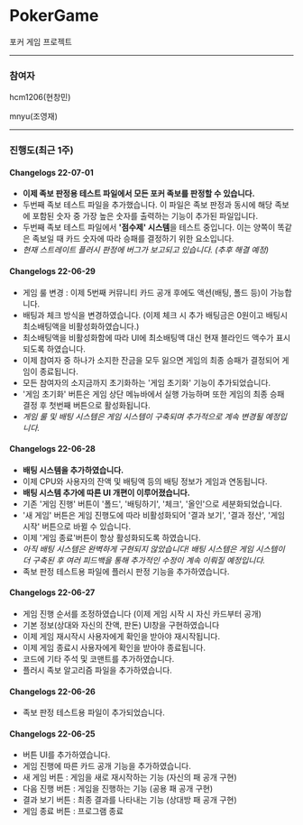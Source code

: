# PokerGame
포커 게임 프로젝트

*****

### 참여자
hcm1206(현창민)

mnyu(조영재)

*****

### 진행도(최근 1주)

#### Changelogs 22-07-01
- **이제 족보 판정용 테스트 파일에서 모든 포커 족보를 판정할 수 있습니다.**
- 두번째 족보 테스트 파일을 추가했습니다. 이 파일은 족보 판정과 동시에 해당 족보에 포함된 숫자 중 가장 높은 숫자를 출력하는 기능이 추가된 파일입니다.
- 두번째 족보 테스트 파일에서 **'점수제' 시스템**을 테스트 중입니다. 이는 양쪽이 똑같은 족보일 때 카드 숫자에 따라 승패를 결정하기 위한 요소입니다.
- *현재 스트레이트 플러시 판정에 버그가 보고되고 있습니다. (추후 해결 예정)*

#### Changelogs 22-06-29
- 게임 룰 변경 : 이제 5번째 커뮤니티 카드 공개 후에도 액션(배팅, 폴드 등)이 가능합니다.
- 배팅과 체크 방식을 변경하였습니다. (이제 체크 시 추가 배팅금은 0원이고 배팅시 최소배팅액을 비활성화하였습니다.)
- 최소배팅액을 비활성화함에 따라 UI에 최소배팅액 대신 현재 블라인드 액수가 표시되도록 하였습니다.
- 이제 참여자 중 하나가 소지한 잔금을 모두 잃으면 게임의 최종 승패가 결정되어 게임이 종료됩니다.
- 모든 참여자의 소지금까지 초기화하는 '게임 초기화' 기능이 추가되었습니다.
- '게임 초기화' 버튼은 게임 상단 메뉴바에서 실행 가능하며 또한 게임의 최종 승패 결정 후 첫번째 버튼으로 활성화됩니다.
- *게임 룰 및 배팅 시스템은 게임 시스템이 구축되며 추가적으로 계속 변경될 예정입니다.*

#### Changelogs 22-06-28
- **배팅 시스템을 추가하였습니다.**
- 이제 CPU와 사용자의 잔액 및 배팅액 등의 배팅 정보가 게임과 연동됩니다.
- **배팅 시스템 추가에 따른 UI 개편이 이루어졌습니다.**
- 기존 '게임 진행' 버튼이 '폴드', '배팅하기', '체크', '올인'으로 세분화되었습니다.
- '새 게임' 버튼은 게임 진행도에 따라 비활성화되어 '결과 보기', '결과 정산', '게임 시작' 버튼으로 바뀔 수 있습니다.
- 이제 '게임 종료'버튼이 항상 활성화되도록 하였습니다.
- *아직 배팅 시스템은 완벽하게 구현되지 않았습니다! 배팅 시스템은 게임 시스템이 더 구축된 후 여러 피드백을 통해 추가적인 수정이 계속 이뤄질 예정입니다.*
- 족보 판정 테스트용 파일에 플러시 판정 기능을 추가하였습니다.

#### Changelogs 22-06-27
- 게임 진행 순서를 조정하였습니다 (이제 게임 시작 시 자신 카드부터 공개)
- 기본 정보(상대와 자신의 잔액, 판돈) UI창을 구현하였습니다
- 이제 게임 재시작시 사용자에게 확인을 받아야 재시작됩니다.
- 이제 게임 종료시 사용자에게 확인을 받아야 종료됩니다.
- 코드에 기타 주석 및 코맨트를 추가하였습니다.
- 플러시 족보 알고리즘 파일을 추가하였습니다.

#### Changelogs 22-06-26
- 족보 판정 테스트용 파일이 추가되었습니다.

#### Changelogs 22-06-25 

- 버튼 UI를 추가하였습니다.
- 게임 진행에 따른 카드 공개 기능을 추가하였습니다.
- 새 게임 버튼 : 게임을 새로 재시작하는 기능 (자신의 패 공개 구현)
- 다음 진행 버튼 : 게임을 진행하는 기능 (공용 패 공개 구현)
- 결과 보기 버튼 : 최종 결과를 나타내는 기능 (상대방 패 공개 구현)
- 게임 종료 버튼 : 프로그램 종료
